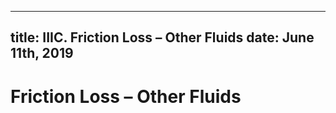 -----
title:  IIIC. Friction Loss – Other Fluids
date: June 11th, 2019
-----

# Friction Loss – Other Fluids

